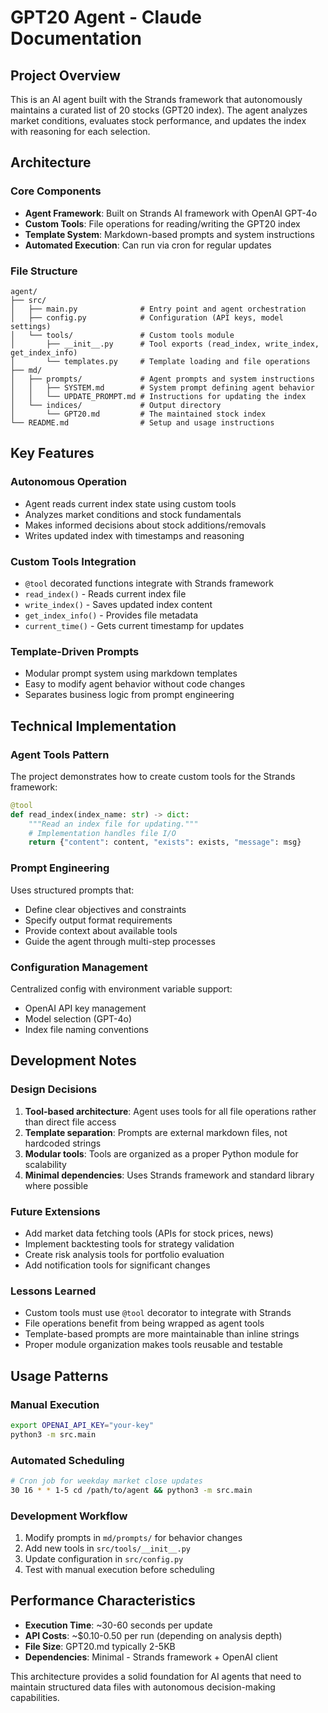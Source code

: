# GPT20 Agent - Claude Documentation

## Project Overview

This is an AI agent built with the Strands framework that autonomously maintains a curated list of 20 stocks (GPT20 index). The agent analyzes market conditions, evaluates stock performance, and updates the index with reasoning for each selection.

## Architecture

### Core Components

- **Agent Framework**: Built on Strands AI framework with OpenAI GPT-4o
- **Custom Tools**: File operations for reading/writing the GPT20 index
- **Template System**: Markdown-based prompts and system instructions
- **Automated Execution**: Can run via cron for regular updates

### File Structure

```
agent/
├── src/
│   ├── main.py              # Entry point and agent orchestration
│   ├── config.py            # Configuration (API keys, model settings)
│   └── tools/               # Custom tools module
│       ├── __init__.py      # Tool exports (read_index, write_index, get_index_info)
│       └── templates.py     # Template loading and file operations
├── md/
│   ├── prompts/             # Agent prompts and system instructions
│   │   ├── SYSTEM.md        # System prompt defining agent behavior
│   │   └── UPDATE_PROMPT.md # Instructions for updating the index
│   └── indices/             # Output directory
│       └── GPT20.md         # The maintained stock index
└── README.md                # Setup and usage instructions
```

## Key Features

### Autonomous Operation
- Agent reads current index state using custom tools
- Analyzes market conditions and stock fundamentals
- Makes informed decisions about stock additions/removals
- Writes updated index with timestamps and reasoning

### Custom Tools Integration
- `@tool` decorated functions integrate with Strands framework
- `read_index()` - Reads current index file
- `write_index()` - Saves updated index content
- `get_index_info()` - Provides file metadata
- `current_time()` - Gets current timestamp for updates

### Template-Driven Prompts
- Modular prompt system using markdown templates
- Easy to modify agent behavior without code changes
- Separates business logic from prompt engineering

## Technical Implementation

### Agent Tools Pattern
The project demonstrates how to create custom tools for the Strands framework:

```python
@tool
def read_index(index_name: str) -> dict:
    """Read an index file for updating."""
    # Implementation handles file I/O
    return {"content": content, "exists": exists, "message": msg}
```

### Prompt Engineering
Uses structured prompts that:
- Define clear objectives and constraints
- Specify output format requirements
- Provide context about available tools
- Guide the agent through multi-step processes

### Configuration Management
Centralized config with environment variable support:
- OpenAI API key management
- Model selection (GPT-4o)
- Index file naming conventions

## Development Notes

### Design Decisions
1. **Tool-based architecture**: Agent uses tools for all file operations rather than direct file access
2. **Template separation**: Prompts are external markdown files, not hardcoded strings
3. **Modular tools**: Tools are organized as a proper Python module for scalability
4. **Minimal dependencies**: Uses Strands framework and standard library where possible

### Future Extensions
- Add market data fetching tools (APIs for stock prices, news)
- Implement backtesting tools for strategy validation
- Create risk analysis tools for portfolio evaluation
- Add notification tools for significant changes

### Lessons Learned
- Custom tools must use `@tool` decorator to integrate with Strands
- File operations benefit from being wrapped as agent tools
- Template-based prompts are more maintainable than inline strings
- Proper module organization makes tools reusable and testable

## Usage Patterns

### Manual Execution
```bash
export OPENAI_API_KEY="your-key"
python3 -m src.main
```

### Automated Scheduling
```bash
# Cron job for weekday market close updates
30 16 * * 1-5 cd /path/to/agent && python3 -m src.main
```

### Development Workflow
1. Modify prompts in `md/prompts/` for behavior changes
2. Add new tools in `src/tools/__init__.py`
3. Update configuration in `src/config.py`
4. Test with manual execution before scheduling

## Performance Characteristics

- **Execution Time**: ~30-60 seconds per update
- **API Costs**: ~$0.10-0.50 per run (depending on analysis depth)
- **File Size**: GPT20.md typically 2-5KB
- **Dependencies**: Minimal - Strands framework + OpenAI client

This architecture provides a solid foundation for AI agents that need to maintain structured data files with autonomous decision-making capabilities.
